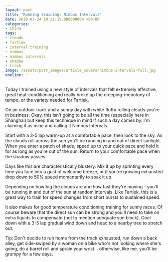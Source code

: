 ```yaml
---
layout: post
title: 'Running training: Nimbus Intervals'
date: 2010-07-24 10:21:15.000000000 +08:00
categories:
- China
tags:
- clouds
- fartlek
- interval training
- nimbus
- nimbus intervals
- shadow
- track
image: /assets/post_images/article_covers/nimbus-intervals-full.jpg
oneline: ''
---
```

Today I trained using a new style of intervals that felt extremely effective, great heat-conditioning and really broke up the creeping-monotony of tempo, or the variety needed for Fartlek.

On an outdoor track and a sunny day with white fluffy rolling clouds you're in business. Okay, this isn't going to be all the time (especially here in Shanghai) but keep this technique in mind if such a day comes by. I'm claiming it as mine and calling it Nimbus Intervals.

Start with a 3-5 lap warm-up at a comfortable pace, then look to the sky. As the clouds roll across the sun you'll be running in and out of direct sunlight. When you enter a patch of shade, speed up to your quick pace and hold it for as long as you're out of the sun. Return to your comfortable pace when the shadow passes.

Days like this are characteristically blustery. Mix it up by sprinting every time you face into a gust of welcome breeze, or if you're growing exhausted drop down to 50% speed momentarily to soak it up.

Depending on how big the clouds are and how fast they're moving - you'll be running in and out of the sun at random intervals. Like Fartlek, this is a great way to train for speed changes from short bursts to sustained speed.

It also makes for good temperature conditioning training for sunny races. Of course beware that the direct sun can be strong and you'll need to take on extra liquids to compensate (not to mention adequate sun block). Cool down with a 3-5 lap gradual wind down and head to a nearby tree to stretch out.

Tip: Don't decide to run home from the track exhausted, run down a back alley, get side-swiped by a woman on a bike who's not looking where she's going, do a barrel roll and sprain your wrist... otherwise, like me, you'll be grumpy for a few days.

